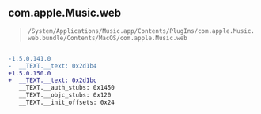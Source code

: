 ## com.apple.Music.web

> `/System/Applications/Music.app/Contents/PlugIns/com.apple.Music.web.bundle/Contents/MacOS/com.apple.Music.web`

```diff

-1.5.0.141.0
-  __TEXT.__text: 0x2d1b4
+1.5.0.150.0
+  __TEXT.__text: 0x2d1bc
   __TEXT.__auth_stubs: 0x1450
   __TEXT.__objc_stubs: 0x120
   __TEXT.__init_offsets: 0x24

```

